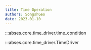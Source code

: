 ```yaml
---
title: Time Operation
authors: SongshGeo
date: 2023-01-10
---
```


:::abses.core.time_driver.time_condition

:::abses.core.time_driver.TimeDriver
